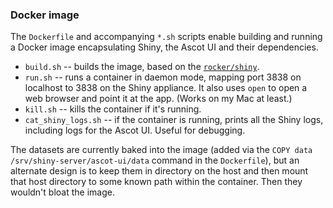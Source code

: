 ### Docker image

The `Dockerfile` and accompanying `*.sh` scripts enable building and running a Docker image encapsulating Shiny, the Ascot UI and their dependencies.

* `build.sh` -- builds the image, based on the [`rocker/shiny`](https://hub.docker.com/r/rocker/shiny/).
* `run.sh` -- runs a container in daemon mode, mapping port 3838 on localhost to 3838 on the Shiny appliance.  It also uses `open` to open a web browser and point it at the app.  (Works on my Mac at least.)
* `kill.sh` -- kills the container if it's running.
* `cat_shiny_logs.sh` -- if the container is running, prints all the Shiny logs, including logs for the Ascot UI.  Useful for debugging.

The datasets are currently baked into the image (added via the `COPY data /srv/shiny-server/ascot-ui/data` command in the `Dockerfile`), but an alternate design is to keep them in directory on the host and then mount that host directory to some known path within the container.   Then they wouldn't bloat the image.